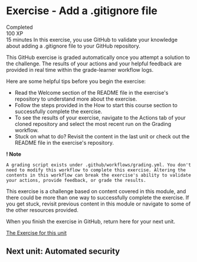 # Exercise - Add a .gitignore file
Completed  
100 XP  
15 minutes 
In this exercise, you use GitHub to validate your knowledge about adding a .gitignore file to your GitHub repository.  

This GitHub exercise is graded automatically once you attempt a solution to the challenge. The results of your actions and your helpful feedback are provided in real time within the grade-learner workflow logs.

Here are some helpful tips before you begin the exercise:

- Read the Welcome section of the README file in the exercise's repository to understand more about the exercise.
- Follow the steps provided in the How to start this course section to successfully complete the exercise.
- To see the results of your exercise, navigate to the Actions tab of your cloned repository and select the most recent run on the Grading workflow.
- Stuck on what to do? Revisit the content in the last unit or check out the README file in the exercise's repository.

**! Note**
```
A grading script exists under .github/workflows/grading.yml. You don't need to modify this workflow to complete this exercise. Altering the contents in this workflow can break the exercise's ability to validate your actions, provide feedback, or grade the results.
```

This exercise is a challenge based on content covered in this module, and there could be more than one way to successfully complete the exercise. If you get stuck, revisit previous content in this module or navigate to some of the other resources provided.

When you finish the exercise in GitHub, return here for your next unit.

[The Exercise for this unit](https://github.com/pranjal779/skills-secure-code-game-Exercise.git)

## Next unit: Automated security

